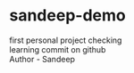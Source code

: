 # sandeep-demo
first personal project checking
<br/>
learning commit on github
<br/>
Author - Sandeep
